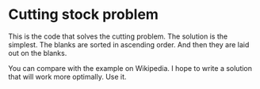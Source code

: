 # Cutting stock problem

This is the code that solves the cutting problem.
The solution is the simplest.
The blanks are sorted in ascending order.
And then they are laid out on the blanks.

You can compare with the example on Wikipedia.
I hope to write a solution that will work more optimally.
Use it.
